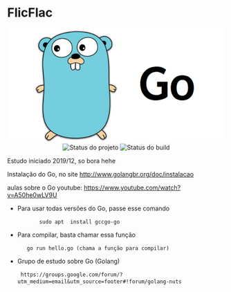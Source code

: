 # FlicFlac


<p align="center">
    <img  src="Exemplos/go.png" title="Logo da Go"><br />
    <img src="https://img.shields.io/maintenance/yes/2019?style=for-the-badge" title="Status do projeto">
    <img src="https://img.shields.io/travis/ccuffs/template?style=for-the-badge" title="Status do build">
</p>


Estudo iniciado 2019/12, so bora hehe


Instalação do Go, no site
http://www.golangbr.org/doc/instalacao


aulas sobre o Go
youtube: https://www.youtube.com/watch?v=A50he0wLV9U





- Para usar todas versões do Go, passe esse comando

             sudo apt  install gccgo-go 

- Para compilar, basta chamar essa função

         go run hello.go (chama a função para compilar)
         
 - Grupo de estudo sobre Go (Golang)
    
        https://groups.google.com/forum/?utm_medium=email&utm_source=footer#!forum/golang-nuts
